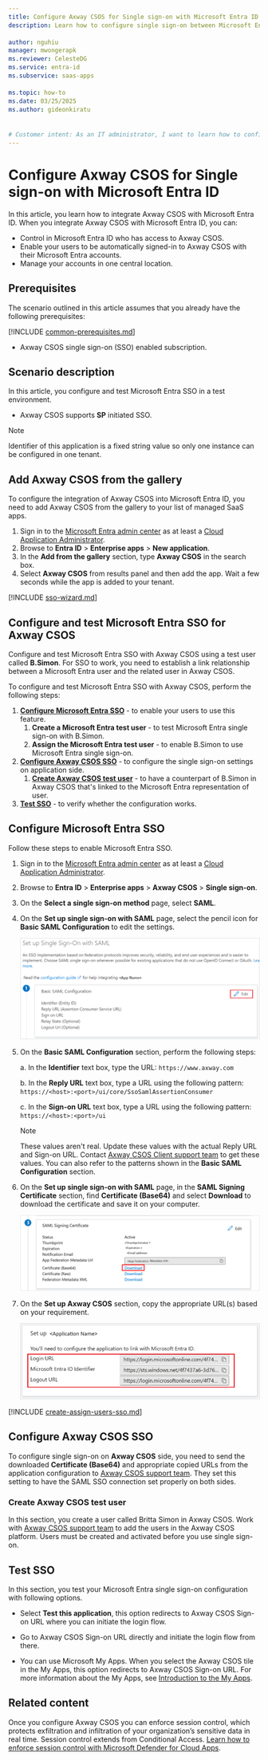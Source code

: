 ```yaml
---
title: Configure Axway CSOS for Single sign-on with Microsoft Entra ID
description: Learn how to configure single sign-on between Microsoft Entra ID and Axway CSOS.

author: nguhiu
manager: mwongerapk
ms.reviewer: CelesteDG
ms.service: entra-id
ms.subservice: saas-apps

ms.topic: how-to
ms.date: 03/25/2025
ms.author: gideonkiratu


# Customer intent: As an IT administrator, I want to learn how to configure single sign-on between Microsoft Entra ID and Axway CSOS so that I can control who has access to Axway CSOS, enable automatic sign-in with Microsoft Entra accounts, and manage my accounts in one central location.
---
```


# Configure Axway CSOS for Single sign-on with Microsoft Entra ID

In this article,  you learn how to integrate Axway CSOS with Microsoft Entra ID. When you integrate Axway CSOS with Microsoft Entra ID, you can:

* Control in Microsoft Entra ID who has access to Axway CSOS.
* Enable your users to be automatically signed-in to Axway CSOS with their Microsoft Entra accounts.
* Manage your accounts in one central location.

## Prerequisites

The scenario outlined in this article assumes that you already have the following prerequisites:

[!INCLUDE [common-prerequisites.md](~/identity/saas-apps/includes/common-prerequisites.md)]
* Axway CSOS single sign-on (SSO) enabled subscription.

## Scenario description

In this article,  you configure and test Microsoft Entra SSO in a test environment.

* Axway CSOS supports **SP** initiated SSO.

> [!NOTE]
> Identifier of this application is a fixed string value so only one instance can be configured in one tenant.

## Add Axway CSOS from the gallery

To configure the integration of Axway CSOS into Microsoft Entra ID, you need to add Axway CSOS from the gallery to your list of managed SaaS apps.

1. Sign in to the [Microsoft Entra admin center](https://entra.microsoft.com) as at least a [Cloud Application Administrator](~/identity/role-based-access-control/permissions-reference.md#cloud-application-administrator).
1. Browse to **Entra ID** > **Enterprise apps** > **New application**.
1. In the **Add from the gallery** section, type **Axway CSOS** in the search box.
1. Select **Axway CSOS** from results panel and then add the app. Wait a few seconds while the app is added to your tenant.

 [!INCLUDE [sso-wizard.md](~/identity/saas-apps/includes/sso-wizard.md)]

<a name='configure-and-test-azure-ad-sso-for-axway-csos'></a>

## Configure and test Microsoft Entra SSO for Axway CSOS

Configure and test Microsoft Entra SSO with Axway CSOS using a test user called **B.Simon**. For SSO to work, you need to establish a link relationship between a Microsoft Entra user and the related user in Axway CSOS.

To configure and test Microsoft Entra SSO with Axway CSOS, perform the following steps:

1. **[Configure Microsoft Entra SSO](#configure-azure-ad-sso)** - to enable your users to use this feature.
    1. **Create a Microsoft Entra test user** - to test Microsoft Entra single sign-on with B.Simon.
    1. **Assign the Microsoft Entra test user** - to enable B.Simon to use Microsoft Entra single sign-on.
1. **[Configure Axway CSOS SSO](#configure-axway-csos-sso)** - to configure the single sign-on settings on application side.
    1. **[Create Axway CSOS test user](#create-axway-csos-test-user)** - to have a counterpart of B.Simon in Axway CSOS that's linked to the Microsoft Entra representation of user.
1. **[Test SSO](#test-sso)** - to verify whether the configuration works.

<a name='configure-azure-ad-sso'></a>

## Configure Microsoft Entra SSO

Follow these steps to enable Microsoft Entra SSO.

1. Sign in to the [Microsoft Entra admin center](https://entra.microsoft.com) as at least a [Cloud Application Administrator](~/identity/role-based-access-control/permissions-reference.md#cloud-application-administrator).
1. Browse to **Entra ID** > **Enterprise apps** > **Axway CSOS** > **Single sign-on**.
1. On the **Select a single sign-on method** page, select **SAML**.
1. On the **Set up single sign-on with SAML** page, select the pencil icon for **Basic SAML Configuration** to edit the settings.

   ![Edit Basic SAML Configuration](common/edit-urls.png)

1. On the **Basic SAML Configuration** section, perform the following steps:

    a. In the **Identifier** text box, type the URL:
    `https://www.axway.com`

    b. In the **Reply URL** text box, type a URL using the following pattern:
    `https://<host>:<port>/ui/core/SsoSamlAssertionConsumer`

    c. In the **Sign-on URL** text box, type a URL using the following pattern:
    `https://<host>:<port>/ui`

    > [!NOTE]
	> These values aren't real. Update these values with the actual Reply URL and Sign-on URL. Contact [Axway CSOS Client support team](mailto:support@axway.com) to get these values. You can also refer to the patterns shown in the **Basic SAML Configuration** section.

1. On the **Set up single sign-on with SAML** page, in the **SAML Signing Certificate** section,  find **Certificate (Base64)** and select **Download** to download the certificate and save it on your computer.

	![The Certificate download link](common/certificatebase64.png)

1. On the **Set up Axway CSOS** section, copy the appropriate URL(s) based on your requirement.

	![Copy configuration URLs](common/copy-configuration-urls.png)

<a name='create-an-azure-ad-test-user'></a>

[!INCLUDE [create-assign-users-sso.md](~/identity/saas-apps/includes/create-assign-users-sso.md)]

## Configure Axway CSOS SSO

To configure single sign-on on **Axway CSOS** side, you need to send the downloaded **Certificate (Base64)** and appropriate copied URLs from the application configuration to [Axway CSOS support team](mailto:support@axway.com). They set this setting to have the SAML SSO connection set properly on both sides.

### Create Axway CSOS test user

In this section, you create a user called Britta Simon in Axway CSOS. Work with [Axway CSOS support team](mailto:support@axway.com) to add the users in the Axway CSOS platform. Users must be created and activated before you use single sign-on.

## Test SSO 

In this section, you test your Microsoft Entra single sign-on configuration with following options. 

* Select **Test this application**, this option redirects to Axway CSOS Sign-on URL where you can initiate the login flow. 

* Go to Axway CSOS Sign-on URL directly and initiate the login flow from there.

* You can use Microsoft My Apps. When you select the Axway CSOS tile in the My Apps, this option redirects to Axway CSOS Sign-on URL. For more information about the My Apps, see [Introduction to the My Apps](https://support.microsoft.com/account-billing/sign-in-and-start-apps-from-the-my-apps-portal-2f3b1bae-0e5a-4a86-a33e-876fbd2a4510).

## Related content

Once you configure Axway CSOS you can enforce session control, which protects exfiltration and infiltration of your organization’s sensitive data in real time. Session control extends from Conditional Access. [Learn how to enforce session control with Microsoft Defender for Cloud Apps](/cloud-app-security/proxy-deployment-any-app).

